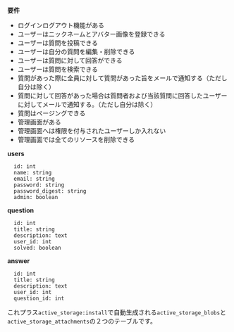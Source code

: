 **要件**
- ログインログアウト機能がある
- ユーザーはニックネームとアバター画像を登録できる
- ユーザーは質問を投稿できる
- ユーザーは自分の質問を編集・削除できる
- ユーザーは質問に対して回答ができる
- ユーザーは質問を検索できる
- 質問があった際に全員に対して質問があった旨をメールで通知する（ただし自分は除く）
- 質問に対して回答があった場合は質問者および当該質問に回答したユーザーに対してメールで通知する。（ただし自分は除く）
- 質問はページングできる
- 管理画面がある
- 管理画面へは権限を付与されたユーザーしか入れない
- 管理画面では全てのリソースを削除できる

**users**
```
  id: int
  name: string
  email: string
  password: string
  password_digest: string
  admin: boolean
```
**question**
```
  id: int
  title: string
  description: text
  user_id: int
  solved: boolean
```

**answer**
```
  id: int
  title: string
  description: text
  user_id: int
  question_id: int
```

これプラス`active_storage:install`で自動生成される`active_storage_blobs`と`active_storage_attachments`の２つのテーブルです。

